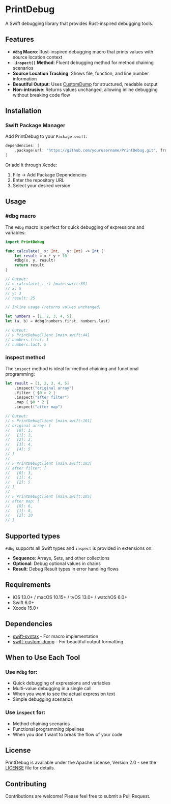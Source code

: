 # PrintDebug

A Swift debugging library that provides Rust-inspired debugging tools.

## Features

- **`#dbg` Macro**: Rust-inspired debugging macro that prints values with source location context
- **`.inspect()` Method**: Fluent debugging method for method chaining scenarios
- **Source Location Tracking**: Shows file, function, and line number information
- **Beautiful Output**: Uses [CustomDump](https://github.com/pointfreeco/swift-custom-dump) for structured, readable output
- **Non-intrusive**: Returns values unchanged, allowing inline debugging without breaking code flow

## Installation

### Swift Package Manager

Add PrintDebug to your `Package.swift`:

```swift
dependencies: [
    .package(url: "https://github.com/yourusername/PrintDebug.git", from: "X.X.X")
]
```

Or add it through Xcode:
1. File → Add Package Dependencies
2. Enter the repository URL
3. Select your desired version

## Usage

### #dbg macro

The `#dbg` macro is perfect for quick debugging of expressions and variables:

```swift
import PrintDebug

func calculate(_ x: Int, _ y: Int) -> Int {
    let result = x * y + 10
    #dbg(x, y, result)
    return result
}

// Output:
// ▷ calculate(_:_:) [main.swift:35]
// x: 5
// y: 3
// result: 25

// Inline usage (returns values unchanged)

let numbers = [1, 2, 3, 4, 5]
let (a, b) = #dbg(numbers.first, numbers.last)

// Output:
// ▷ PrintDebugClient [main.swift:44]
// numbers.first: 1
// numbers.last: 5
```

### inspect method

The `inspect` method is ideal for method chaining and functional programming:

```swift
let result = [1, 2, 3, 4, 5]
    .inspect("original array")
    .filter { $0 > 2 }
    .inspect("after filter")
    .map { $0 * 2 }
    .inspect("after map")

// Output:
// ▷ PrintDebugClient [main.swift:101]
// original array: [
//   [0]: 1,
//   [1]: 2,
//   [2]: 3,
//   [3]: 4,
//   [4]: 5
// ]
//
// ▷ PrintDebugClient [main.swift:103]
// after filter: [
//   [0]: 3,
//   [1]: 4,
//   [2]: 5
// ]
//
// ▷ PrintDebugClient [main.swift:105]
// after map: [
//   [0]: 6,
//   [1]: 8,
//   [2]: 10
// ]
```

## Supported types

`#dbg` supports all Swift types and `inspect` is provided in extensions on:

- **Sequence**: Arrays, Sets, and other collections
- **Optional**: Debug optional values in chains
- **Result**: Debug Result types in error handling flows

## Requirements

- iOS 13.0+ / macOS 10.15+ / tvOS 13.0+ / watchOS 6.0+
- Swift 6.0+
- Xcode 15.0+

## Dependencies

- [swift-syntax](https://github.com/swiftlang/swift-syntax) - For macro implementation
- [swift-custom-dump](https://github.com/pointfreeco/swift-custom-dump) - For beautiful output formatting

## When to Use Each Tool

### Use `#dbg` for:
- Quick debugging of expressions and variables
- Multi-value debugging in a single call
- When you want to see the actual expression text
- Simple debugging scenarios

### Use `inspect` for:
- Method chaining scenarios
- Functional programming pipelines
- When you don't want to break the flow of your code

## License

PrintDebug is available under the Apache License, Version 2.0 - see the [LICENSE](LISCENCE) file for details.

## Contributing

Contributions are welcome! Please feel free to submit a Pull Request.
